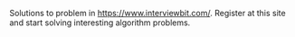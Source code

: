 Solutions to problem in https://www.interviewbit.com/. Register at this site and start solving interesting algorithm problems.

